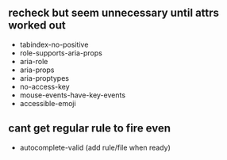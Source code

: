 ## recheck but seem unnecessary until attrs worked out

- tabindex-no-positive
- role-supports-aria-props
- aria-role
- aria-props
- aria-proptypes
- no-access-key
- mouse-events-have-key-events
- accessible-emoji

## cant get regular rule to fire even

- autocomplete-valid (add rule/file when ready)

